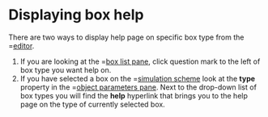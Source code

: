 # Displaying box help

There are two ways to display help page on specific box type from the =[editor](/editor).

1. If you are looking at the =[box list pane](/doc#page/editorpane-box), click question mark to the left of box type you want help on.
2. If you have selected a box on the =[simulation scheme](/doc#page/editorpane-scheme) look at the **type** property in the
   =[object parameters pane](/doc#page/editorpane-prop). Next to the drop-down list of box types you will find the **help** hyperlink
   that brings you to the help page on the type of currently selected box.
